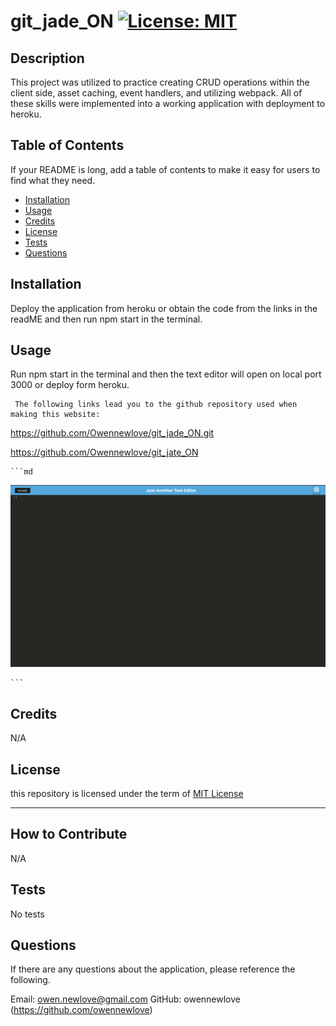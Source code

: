 # git_jade_ON  [![License: MIT](https://img.shields.io/badge/License-MIT-yellow.svg)](https://opensource.org/licenses/MIT)

 ## Description
  
  This project was utilized to practice creating CRUD operations within the client side, asset caching, event handlers, and utilizing webpack. All of these skills were implemented into a working application with deployment to heroku. 
  
  ## Table of Contents 
  
  If your README is long, add a table of contents to make it easy for users to find what they need.
  
  - [Installation](#installation)
  - [Usage](#usage)
  - [Credits](#credits)
  - [License](#license)
  - [Tests](#tests)
  - [Questions](#questions)
  
  ## Installation
  
  Deploy the application from heroku or obtain the code from the links in the readME and then run npm start in the terminal.
   
  ## Usage
  
  Run npm start in the terminal and then the text editor will open on local port 3000 or deploy form heroku.
     
     The following links lead you to the github repository used when making this website:

https://github.com/Owennewlove/git_jade_ON.git

https://github.com/Owennewlove/git_jate_ON





    ```md
![alt text](./images/Screen%20Shot%202022-10-20%20at%205.40.45%20PM.png)

    ```
  
  ## Credits

  N/A
  
  
  
  ## License
  
  this repository is licensed under the term of [MIT License](https://opensource.org/licenses/MIT)

  ---
  
  
  ## How to Contribute

  N/A
  
  

  ## Tests

  No tests
  

  ## Questions

  If there are any questions about the application, please reference the following.

  Email: owen.newlove@gmail.com
  GitHub: owennewlove (https://github.com/owennewlove)


